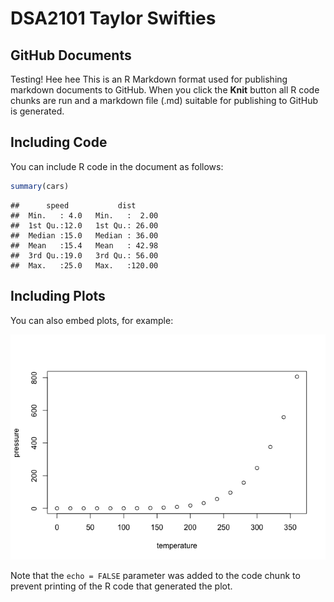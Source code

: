 DSA2101 Taylor Swifties
================

## GitHub Documents

Testing! Hee hee This is an R Markdown format used for publishing
markdown documents to GitHub. When you click the **Knit** button all R
code chunks are run and a markdown file (.md) suitable for publishing to
GitHub is generated.

## Including Code

You can include R code in the document as follows:

``` r
summary(cars)
```

    ##      speed           dist       
    ##  Min.   : 4.0   Min.   :  2.00  
    ##  1st Qu.:12.0   1st Qu.: 26.00  
    ##  Median :15.0   Median : 36.00  
    ##  Mean   :15.4   Mean   : 42.98  
    ##  3rd Qu.:19.0   3rd Qu.: 56.00  
    ##  Max.   :25.0   Max.   :120.00

## Including Plots

You can also embed plots, for example:

![](Code_files/figure-gfm/pressure-1.png)<!-- -->

Note that the `echo = FALSE` parameter was added to the code chunk to
prevent printing of the R code that generated the plot.
